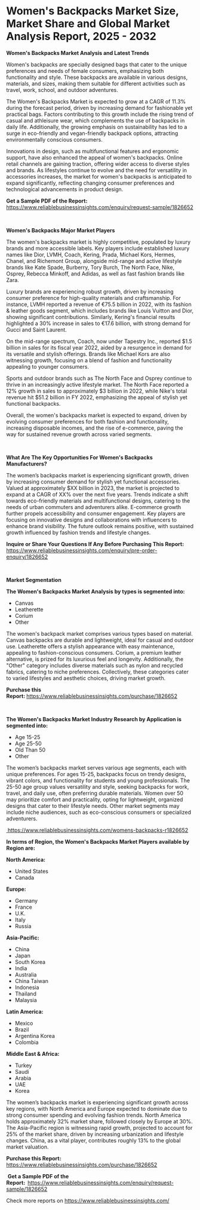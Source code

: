<p><h1>Women's Backpacks Market Size, Market Share and Global Market Analysis Report, 2025 - 2032</h1></p><p><strong>Women's Backpacks Market Analysis and Latest Trends</strong></p>
<p><p>Women's backpacks are specially designed bags that cater to the unique preferences and needs of female consumers, emphasizing both functionality and style. These backpacks are available in various designs, materials, and sizes, making them suitable for different activities such as travel, work, school, and outdoor adventures. </p><p>The Women's Backpacks Market is expected to grow at a CAGR of 11.3% during the forecast period, driven by increasing demand for fashionable yet practical bags. Factors contributing to this growth include the rising trend of casual and athleisure wear, which complements the use of backpacks in daily life. Additionally, the growing emphasis on sustainability has led to a surge in eco-friendly and vegan-friendly backpack options, attracting environmentally conscious consumers. </p><p>Innovations in design, such as multifunctional features and ergonomic support, have also enhanced the appeal of women's backpacks. Online retail channels are gaining traction, offering wider access to diverse styles and brands. As lifestyles continue to evolve and the need for versatility in accessories increases, the market for women's backpacks is anticipated to expand significantly, reflecting changing consumer preferences and technological advancements in product design.</p></p>
<p><strong>Get a Sample PDF of the Report:&nbsp;</strong> <a href="https://www.reliablebusinessinsights.com/enquiry/request-sample/1826652?utm_campaign=2125&utm_medium=2&utm_source=Github&utm_content=ia&utm_term=07022025&utm_id=womens-backpacks">https://www.reliablebusinessinsights.com/enquiry/request-sample/1826652</a></p>
<p>&nbsp;</p>
<p><strong>Women's Backpacks Major Market Players</strong></p>
<p><p>The women's backpacks market is highly competitive, populated by luxury brands and more accessible labels. Key players include established luxury names like Dior, LVMH, Coach, Kering, Prada, Michael Kors, Hermes, Chanel, and Richemont Group, alongside mid-range and active lifestyle brands like Kate Spade, Burberry, Tory Burch, The North Face, Nike, Osprey, Rebecca Minkoff, and Adidas, as well as fast fashion brands like Zara.</p><p>Luxury brands are experiencing robust growth, driven by increasing consumer preference for high-quality materials and craftsmanship. For instance, LVMH reported a revenue of €75.5 billion in 2022, with its fashion & leather goods segment, which includes brands like Louis Vuitton and Dior, showing significant contributions. Similarly, Kering's financial results highlighted a 30% increase in sales to €17.6 billion, with strong demand for Gucci and Saint Laurent.</p><p>On the mid-range spectrum, Coach, now under Tapestry Inc., reported $1.5 billion in sales for its fiscal year 2022, aided by a resurgence in demand for its versatile and stylish offerings. Brands like Michael Kors are also witnessing growth, focusing on a blend of fashion and functionality appealing to younger consumers.</p><p>Sports and outdoor brands such as The North Face and Osprey continue to thrive in an increasingly active lifestyle market. The North Face reported a 12% growth in sales to approximately $3 billion in 2022, while Nike's total revenue hit $51.2 billion in FY 2022, emphasizing the appeal of stylish yet functional backpacks.</p><p>Overall, the women's backpacks market is expected to expand, driven by evolving consumer preferences for both fashion and functionality, increasing disposable incomes, and the rise of e-commerce, paving the way for sustained revenue growth across varied segments.</p></p>
<p>&nbsp;</p>
<p><strong>What Are The Key Opportunities For Women's Backpacks Manufacturers?</strong></p>
<p><p>The women’s backpacks market is experiencing significant growth, driven by increasing consumer demand for stylish yet functional accessories. Valued at approximately $XX billion in 2023, the market is projected to expand at a CAGR of XX% over the next five years. Trends indicate a shift towards eco-friendly materials and multifunctional designs, catering to the needs of urban commuters and adventurers alike. E-commerce growth further propels accessibility and consumer engagement. Key players are focusing on innovative designs and collaborations with influencers to enhance brand visibility. The future outlook remains positive, with sustained growth influenced by fashion trends and lifestyle changes.</p></p>
<p><strong>Inquire or Share Your Questions If Any Before Purchasing This Report:</strong> <a href="https://www.reliablebusinessinsights.com/enquiry/pre-order-enquiry/1826652?utm_campaign=2125&utm_medium=2&utm_source=Github&utm_content=ia&utm_term=07022025&utm_id=womens-backpacks">https://www.reliablebusinessinsights.com/enquiry/pre-order-enquiry/1826652</a></p>
<p>&nbsp;</p>
<p><strong>Market Segmentation</strong></p>
<p><strong>The Women's Backpacks Market Analysis by types is segmented into:</strong></p>
<p><ul><li>Canvas</li><li>Leatherette</li><li>Corium</li><li>Other</li></ul></p>
<p><p>The women's backpack market comprises various types based on material. Canvas backpacks are durable and lightweight, ideal for casual and outdoor use. Leatherette offers a stylish appearance with easy maintenance, appealing to fashion-conscious consumers. Corium, a premium leather alternative, is prized for its luxurious feel and longevity. Additionally, the "Other" category includes diverse materials such as nylon and recycled fabrics, catering to niche preferences. Collectively, these categories cater to varied lifestyles and aesthetic choices, driving market growth.</p></p>
<p><strong>Purchase this Report:&nbsp;</strong><a href="https://www.reliablebusinessinsights.com/purchase/1826652?utm_campaign=2125&utm_medium=2&utm_source=Github&utm_content=ia&utm_term=07022025&utm_id=womens-backpacks">https://www.reliablebusinessinsights.com/purchase/1826652</a></p>
<p>&nbsp;</p>
<p><strong>The Women's Backpacks Market Industry Research by Application is segmented into:</strong></p>
<p><ul><li>Age 15-25</li><li>Age 25-50</li><li>Old Than 50</li><li>Other</li></ul></p>
<p><p>The women’s backpacks market serves various age segments, each with unique preferences. For ages 15-25, backpacks focus on trendy designs, vibrant colors, and functionality for students and young professionals. The 25-50 age group values versatility and style, seeking backpacks for work, travel, and daily use, often preferring durable materials. Women over 50 may prioritize comfort and practicality, opting for lightweight, organized designs that cater to their lifestyle needs. Other market segments may include niche audiences, such as eco-conscious consumers or specialized adventurers.</p></p>
<p><a href="https://www.reliablebusinessinsights.com/womens-backpacks-r1826652?utm_campaign=2125&utm_medium=2&utm_source=Github&utm_content=ia&utm_term=07022025&utm_id=womens-backpacks">&nbsp;https://www.reliablebusinessinsights.com/womens-backpacks-r1826652</a></p>
<p><strong>In terms of Region, the Women's Backpacks Market Players available by Region are:</strong></p>
<p>
    <p> <strong> North America: </strong>
        <ul>
            <li>United States</li>
            <li>Canada</li>
        </ul>
        </p> 
    <p> <strong> Europe: </strong>
        <ul>
            <li>Germany</li>
            <li>France</li>
            <li>U.K.</li>
            <li>Italy</li>
            <li>Russia</li>
        </ul>
        </p> 
    <p> <strong> Asia-Pacific: </strong>
        <ul>
            <li>China</li>
            <li>Japan</li>
            <li>South Korea</li>
            <li>India</li>
            <li>Australia</li>
            <li>China Taiwan</li>
            <li>Indonesia</li>
            <li>Thailand</li>
            <li>Malaysia</li>
        </ul>
        </p> 
    <p> <strong> Latin America: </strong>
        <ul>
            <li>Mexico</li>
            <li>Brazil</li>
            <li>Argentina Korea</li>
            <li>Colombia</li>
        </ul>
        </p> 
    <p> <strong> Middle East & Africa: </strong>
        <ul>
            <li>Turkey</li>
            <li>Saudi</li>
            <li>Arabia</li>
            <li>UAE</li>
            <li>Korea</li>
        </ul>
    </p>
    </p>
<p><p>The women’s backpacks market is experiencing significant growth across key regions, with North America and Europe expected to dominate due to strong consumer spending and evolving fashion trends. North America holds approximately 32% market share, followed closely by Europe at 30%. The Asia-Pacific region is witnessing rapid growth, projected to account for 25% of the market share, driven by increasing urbanization and lifestyle changes. China, as a vital player, contributes roughly 13% to the global market valuation.</p></p>
<p><strong>Purchase this Report: </strong><a href="https://www.reliablebusinessinsights.com/purchase/1826652?utm_campaign=2125&utm_medium=2&utm_source=Github&utm_content=ia&utm_term=07022025&utm_id=womens-backpacks">https://www.reliablebusinessinsights.com/purchase/1826652</a></p>
<p>&nbsp;<strong>Get a Sample PDF of the Report:&nbsp;&nbsp;</strong><a href="https://www.reliablebusinessinsights.com/enquiry/request-sample/1826652?utm_campaign=2125&utm_medium=2&utm_source=Github&utm_content=ia&utm_term=07022025&utm_id=womens-backpacks">https://www.reliablebusinessinsights.com/enquiry/request-sample/1826652</a></p>
<p><strong></strong></p>
<p>Check more reports on <a href="https://www.reliablebusinessinsights.com/?utm_campaign=2125&utm_medium=2&utm_source=Github&utm_content=ia&utm_term=07022025&utm_id=womens-backpacks">https://www.reliablebusinessinsights.com/</a></p>